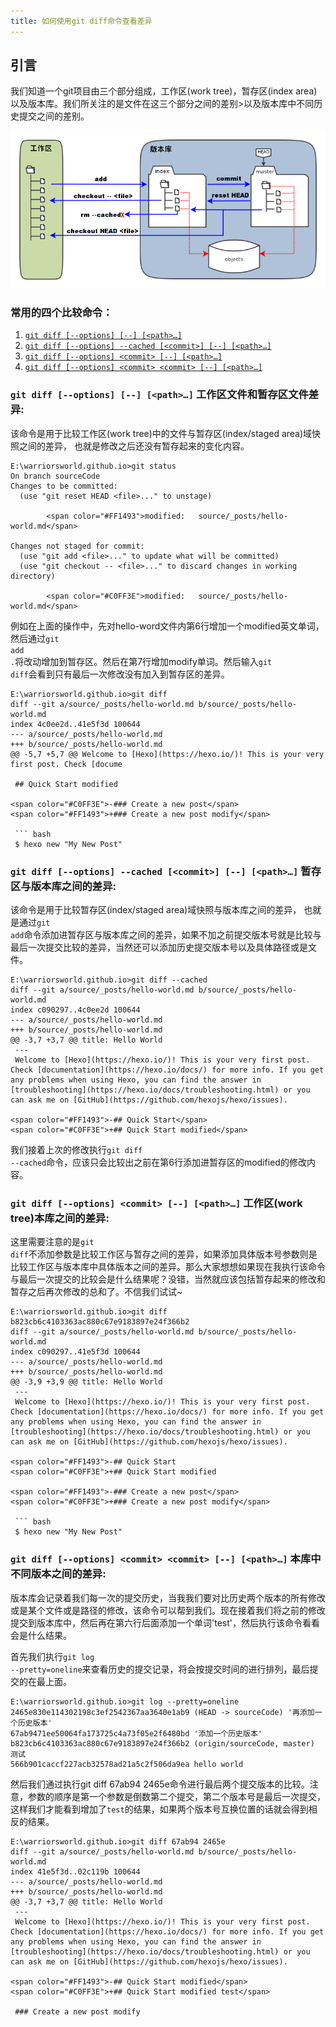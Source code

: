 ```yaml
---
title: 如何使用git diff命令查看差异
---
```


## 引言

我们知道一个git项目由三个部分组成，工作区(work tree)，暂存区(index area)以及版本库。我们所关注的是文件在这三个部分之间的差别>以及版本库中不同历史提交之间的差别。

![例子](./git-diff/gitSketch.png)

### 常用的四个比较命令：
1. [`git diff [--options] [--] [<path>…​]`](#cmd_1)
2. [`git diff [--options] --cached [<commit>] [--] [<path>…​]`](#cmd_2)
3. [`git diff [--options] <commit> [--] [<path>…​]`](#cmd_3)
4. [`git diff [--options] <commit> <commit> [--] [<path>…​]`](#cmd_4)

### `git diff [--options] [--] [<path>…​]` <span id="cmd_1">工作区文件和暂存区文件差异:</span>

该命令是用于比较工作区(work tree)中的文件与暂存区(index/staged area)域快照之间的差异， 也就是修改之后还没有暂存起来的变化内容。

``` git
E:\warriorsworld.github.io>git status
On branch sourceCode
Changes to be committed:
  (use "git reset HEAD <file>..." to unstage)

        <span color="#FF1493">modified:   source/_posts/hello-world.md</span>

Changes not staged for commit:
  (use "git add <file>..." to update what will be committed)
  (use "git checkout -- <file>..." to discard changes in working directory)

        <span color="#C0FF3E">modified:   source/_posts/hello-world.md</span>
```

例如在上面的操作中，先对hello-word文件内第6行增加一个modified英文单词，然后通过<code>git add .</code>将改动增加到暂存区。然后在第7行增加modify单词。然后输入<code>git diff</code>会看到只有最后一次修改没有加入到暂存区的差异。

``` git
E:\warriorsworld.github.io>git diff
diff --git a/source/_posts/hello-world.md b/source/_posts/hello-world.md
index 4c0ee2d..41e5f3d 100644
--- a/source/_posts/hello-world.md
+++ b/source/_posts/hello-world.md
@@ -5,7 +5,7 @@ Welcome to [Hexo](https://hexo.io/)! This is your very first post. Check [docume

 ## Quick Start modified

<span color="#C0FF3E">-### Create a new post</span>
<span color="#FF1493">+### Create a new post modify</span>

 ``` bash
 $ hexo new "My New Post"  
```
### `git diff [--options] --cached [<commit>] [--] [<path>…​]` <span id="cmd_2">暂存区与版本库之间的差异:</span>

该命令是用于比较暂存区(index/staged area)域快照与版本库之间的差异， 也就是通过<code>git add</code>命令添加进暂存区与版本库之间的差异，如果不加之前提交版本号就是比较与最后一次提交比较的差异，当然还可以添加历史提交版本号以及具体路径或是文件。

``` git
E:\warriorsworld.github.io>git diff --cached
diff --git a/source/_posts/hello-world.md b/source/_posts/hello-world.md
index c090297..4c0ee2d 100644
--- a/source/_posts/hello-world.md
+++ b/source/_posts/hello-world.md
@@ -3,7 +3,7 @@ title: Hello World
 ---
 Welcome to [Hexo](https://hexo.io/)! This is your very first post. Check [documentation](https://hexo.io/docs/) for more info. If you get any problems when using Hexo, you can find the answer in [troubleshooting](https://hexo.io/docs/troubleshooting.html) or you can ask me on [GitHub](https://github.com/hexojs/hexo/issues).

<span color="#FF1493">-## Quick Start</span>
<span color="#C0FF3E">+## Quick Start modified</span>
```
我们接着上次的修改执行<code>git diff --cached</code>命令，应该只会比较出之前在第6行添加进暂存区的modified的修改内容。

### `git diff [--options] <commit> [--] [<path>…​]` <span id="cmd_3">工作区(work tree)本库之间的差异:</span>

这里需要注意的是<code>git diff</code>不添加参数是比较工作区与暂存之间的差异，如果添加具体版本号参数则是比较工作区与版本库中具体版本之间的差异。那么大家想想如果现在我执行该命令与最后一次提交的比较会是什么结果呢？没错，当然就应该包括暂存起来的修改和暂存之后再次修改的总和了。不信我们试试~

``` git
E:\warriorsworld.github.io>git diff b823cb6c4103363ac880c67e9183897e24f366b2
diff --git a/source/_posts/hello-world.md b/source/_posts/hello-world.md
index c090297..41e5f3d 100644
--- a/source/_posts/hello-world.md
+++ b/source/_posts/hello-world.md
@@ -3,9 +3,9 @@ title: Hello World
 ---
 Welcome to [Hexo](https://hexo.io/)! This is your very first post. Check [documentation](https://hexo.io/docs/) for more info. If you get any problems when using Hexo, you can find the answer in [troubleshooting](https://hexo.io/docs/troubleshooting.html) or you can ask me on [GitHub](https://github.com/hexojs/hexo/issues).

<span color="#FF1493">-## Quick Start
<span color="#C0FF3E">+## Quick Start modified

<span color="#FF1493">-### Create a new post</span>
<span color="#C0FF3E">+### Create a new post modify</span>

 ``` bash
 $ hexo new "My New Post"
```

### `git diff [--options] <commit> <commit> [--] [<path>…​]` <span id="cmd_4">本库中不同版本之间的差异:</span>

版本库会记录着我们每一次的提交历史，当我我们要对比历史两个版本的所有修改或是某个文件或是路径的修改，该命令可以帮到我们。现在接着我们将之前的修改提交到版本库中，然后再在第六行后面添加一个单词'test'，然后执行该命令看看会是什么结果。

首先我们执行<code>git log --pretty=oneline</code>来查看历史的提交记录，将会按提交时间的进行排列，最后提交的在最上面。

``` git
E:\warriorsworld.github.io>git log --pretty=oneline
2465e830e114302198c3ef2542367aa3640e1ab9 (HEAD -> sourceCode) '再添加一个历史版本'
67ab9471ee50064fa173725c4a73f05e2f6480bd '添加一个历史版本'
b823cb6c4103363ac880c67e9183897e24f366b2 (origin/sourceCode, master) 测试
566b901caccf227acb32578ad21a5c2f506da9ea hello world
```
然后我们通过执行git diff 67ab94 2465e命令进行最后两个提交版本的比较。注意，参数的顺序是第一个参数是倒数第二个提交，第二个版本号是最后一次提交，这样我们才能看到增加了<code>test</code>的结果，如果两个版本号互换位置的话就会得到相反的结果。

``` git
E:\warriorsworld.github.io>git diff 67ab94 2465e
diff --git a/source/_posts/hello-world.md b/source/_posts/hello-world.md
index 41e5f3d..02c119b 100644
--- a/source/_posts/hello-world.md
+++ b/source/_posts/hello-world.md
@@ -3,7 +3,7 @@ title: Hello World
 ---
 Welcome to [Hexo](https://hexo.io/)! This is your very first post. Check [documentation](https://hexo.io/docs/) for more info. If you get any problems when using Hexo, you can find the answer in [troubleshooting](https://hexo.io/docs/troubleshooting.html) or you can ask me on [GitHub](https://github.com/hexojs/hexo/issues).

<span color="#FF1493">-## Quick Start modified</span>
<span color="#C0FF3E">+## Quick Start modified test</span>

 ### Create a new post modify
```

